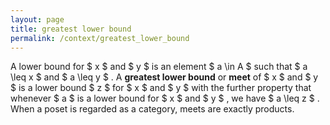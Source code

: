 ```yaml
---
layout: page
title: greatest lower bound
permalink: /context/greatest_lower_bound
---
```

A lower bound for $ x $ and $ y $ is an element $ a \in A $ such that $ a \leq x $ and $ a \leq y $ . A **greatest lower bound** or **meet** of $ x $ and $ y $ is a lower bound $ z $ for $ x $ and $ y $ with the further property that whenever $ a $ is a lower bound for $ x $ and $ y $ , we have $ a \leq z $ . When a poset is regarded as a category, meets are exactly products.
